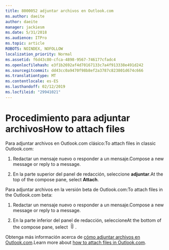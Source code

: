 ```yaml
---
title: 8000052 adjuntar archivos en Outlook.com
ms.author: daeite
author: daeite
manager: jackiesm
ms.date: 5/31/2018
ms.audience: ITPro
ms.topic: article
ROBOTS: NOINDEX, NOFOLLOW
localization_priority: Normal
ms.assetid: f6d43c80-cfca-4898-9567-746177cfadc4
ms.openlocfilehash: e3f1b2692af4d70167133c7a4f913338e491d242
ms.sourcegitcommit: dd43cc0a9470f98b8ef2a3787c823801d674c666
ms.translationtype: MT
ms.contentlocale: es-ES
ms.lasthandoff: 02/12/2019
ms.locfileid: "29941021"
---
```

# <a name="how-to-attach-files"></a><span data-ttu-id="03b54-102">Procedimiento para adjuntar archivos</span><span class="sxs-lookup"><span data-stu-id="03b54-102">How to attach files</span></span>

<span data-ttu-id="03b54-103">Para adjuntar archivos en Outlook.com clásico:</span><span class="sxs-lookup"><span data-stu-id="03b54-103">To attach files in classic Outlook.com:</span></span>
  
1. <span data-ttu-id="03b54-104">Redactar un mensaje nuevo o responder a un mensaje.</span><span class="sxs-lookup"><span data-stu-id="03b54-104">Compose a new message or reply to a message.</span></span>
    
2. <span data-ttu-id="03b54-105">En la parte superior del panel de redacción, seleccione **adjuntar**.</span><span class="sxs-lookup"><span data-stu-id="03b54-105">At the top of the compose pane, select **Attach**.</span></span> 
    
<span data-ttu-id="03b54-106">Para adjuntar archivos en la versión beta de Outlook.com:</span><span class="sxs-lookup"><span data-stu-id="03b54-106">To attach files in the Outlook.com beta:</span></span>
  
1. <span data-ttu-id="03b54-107">Redactar un mensaje nuevo o responder a un mensaje.</span><span class="sxs-lookup"><span data-stu-id="03b54-107">Compose a new message or reply to a message.</span></span>
    
2. <span data-ttu-id="03b54-108">En la parte inferior del panel de redacción, seleccione</span><span class="sxs-lookup"><span data-stu-id="03b54-108">At the bottom of the compose pane, select</span></span> ![adjuntar](media/da223d01-5fe6-448c-a3a3-e2b5262da4b9.png)<span data-ttu-id="03b54-110">.</span><span class="sxs-lookup"><span data-stu-id="03b54-110"></span></span>
    
<span data-ttu-id="03b54-111">Obtenga más información acerca de [cómo adjuntar archivos en Outlook.com](https://go.microsoft.com/fwlink/p/?linkid=2001702&amp;clcid=0x409).</span><span class="sxs-lookup"><span data-stu-id="03b54-111">Learn more about [how to attach files in Outlook.com](https://go.microsoft.com/fwlink/p/?linkid=2001702&amp;clcid=0x409).</span></span>
  

